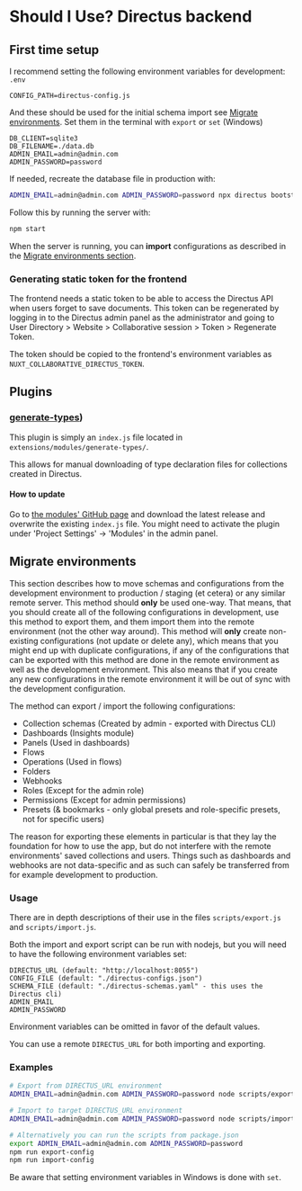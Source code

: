 # Should I Use? Directus backend

## First time setup
I recommend setting the following environment variables for development:
`.env`
```
CONFIG_PATH=directus-config.js
```

And these should be used for the initial schema import see [Migrate environments](#migrate-environments). Set them in the terminal with `export` or `set` (Windows)
```
DB_CLIENT=sqlite3
DB_FILENAME=./data.db
ADMIN_EMAIL=admin@admin.com
ADMIN_PASSWORD=password
```

If needed, recreate the database file in production with:
```sh
ADMIN_EMAIL=admin@admin.com ADMIN_PASSWORD=password npx directus bootstrap
```

Follow this by running the server with:
```sh
npm start
```

When the server is running, you can **import** configurations as described in the [Migrate environments section](#migrate-environments).

### Generating static token for the frontend
The frontend needs a static token to be able to access the Directus API when users forget to save documents. This token can be regenerated by logging in to the Directus admin panel as the administrator and going to User Directory > Website > Collaborative session > Token > Regenerate Token.

The token should be copied to the frontend's environment variables as `NUXT_COLLABORATIVE_DIRECTUS_TOKEN`.

## Plugins
### [generate-types](https://github.com/maltejur/directus-extension-generate-types "GitHub"))
This plugin is simply an `index.js` file located in `extensions/modules/generate-types/`.

This allows for manual downloading of type declaration files for collections created in Directus.

#### How to update
Go to [the modules' GitHub page](https://github.com/maltejur/directus-extension-generate-types "GitHub") and download the latest release and overwrite the existing `index.js` file. You might need to activate the plugin under 'Project Settings' -> 'Modules' in the admin panel.

## Migrate environments
This section describes how to move schemas and configurations from the development environment to production / staging (et cetera) or any similar remote server.
This method should **only** be used one-way. That means, that you should create all of the following configurations in development, use this method to export them, and them import them into the remote environment (not the other way around). This method will **only** create non-existing configurations (not update or delete any), which means that you might end up with duplicate configurations, if any of the configurations that can be exported with this method are done in the remote environment as well as the development environment. This also means that if you create any new configurations in the remote environment it will be out of sync with the development configuration.

The method can export / import the following configurations:
* Collection schemas (Created by admin - exported with Directus CLI)
* Dashboards (Insights module)
* Panels (Used in dashboards)
* Flows
* Operations (Used in flows)
* Folders
* Webhooks
* Roles (Except for the admin role)
* Permissions (Except for admin permissions)
* Presets (& bookmarks - only global presets and role-specific presets, not for specific users)

The reason for exporting these elements in particular is that they lay the foundation for how to use the app, but do not interfere with the remote environments' saved collections and users. Things such as dashboards and webhooks are not data-specific and as such can safely be transferred from for example development to production.

### Usage
There are in depth descriptions of their use in the files `scripts/export.js` and `scripts/import.js`.

Both the import and export script can be run with nodejs, but you will need to have the following environment variables set:
```
DIRECTUS_URL (default: "http://localhost:8055")
CONFIG_FILE (default: "./directus-configs.json")
SCHEMA_FILE (default: "./directus-schemas.yaml" - this uses the Directus cli)
ADMIN_EMAIL
ADMIN_PASSWORD
```
Environment variables can be omitted in favor of the default values.

You can use a remote `DIRECTUS_URL` for both importing and exporting.

### Examples
```bash
# Export from DIRECTUS_URL environment
ADMIN_EMAIL=admin@admin.com ADMIN_PASSWORD=password node scripts/export.js

# Import to target DIRECTUS_URL environment
ADMIN_EMAIL=admin@admin.com ADMIN_PASSWORD=password node scripts/import.js

# Alternatively you can run the scripts from package.json
export ADMIN_EMAIL=admin@admin.com ADMIN_PASSWORD=password
npm run export-config
npm run import-config
```

Be aware that setting environment variables in Windows is done with `set`.
